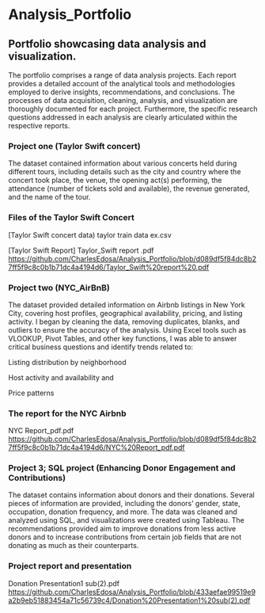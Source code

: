 # Analysis_Portfolio
## Portfolio showcasing data analysis and visualization. 
The portfolio comprises a range of data analysis projects. Each report provides a detailed account of the analytical tools and methodologies employed to derive insights, recommendations, and conclusions. The processes of data acquisition, cleaning, analysis, and visualization are thoroughly documented for each project. Furthermore, the specific research questions addressed in each analysis are clearly articulated within the respective reports.
### Project one (Taylor Swift concert)
The dataset contained information about various concerts held during different tours, including details such as the city and country where the concert took place, the venue, the opening act(s) performing, the attendance (number of tickets sold and available), the revenue generated, and the name of the tour.
### Files of the Taylor Swift Concert
[Taylor Swift concert data)
taylor train data ex.csv

[Taylor Swift Report]
Taylor_Swift report .pdf
https://github.com/CharlesEdosa/Analysis_Portfolio/blob/d089df5f84dc8b27ff5f9c8c0b1b71dc4a4194d6/Taylor_Swift%20report%20.pdf

### Project two (NYC_AirBnB)
The dataset provided detailed information on Airbnb listings in New York City, covering host profiles, geographical availability, pricing, and listing activity. I began by cleaning the data, removing duplicates, blanks, and outliers to ensure the accuracy of the analysis.
Using Excel tools such as VLOOKUP, Pivot Tables, and other key functions, I was able to answer critical business questions and identify trends related to:

Listing distribution by neighborhood

Host activity and availability and 

Price patterns

### The report for the NYC Airbnb
NYC Report_pdf.pdf
https://github.com/CharlesEdosa/Analysis_Portfolio/blob/d089df5f84dc8b27ff5f9c8c0b1b71dc4a4194d6/NYC%20Report_pdf.pdf

### Project 3; SQL project (Enhancing Donor Engagement and Contributions)
The dataset contains information about donors and their donations. Several pieces of information are provided, including the donors’ gender, state, occupation, donation frequency, and more. The data was cleaned and analyzed using SQL, and visualizations were created using Tableau. The recommendations provided aim to improve donations from less active donors and to increase contributions from certain job fields that are not donating as much as their counterparts.

### Project report and presentation
Donation Presentation1 sub(2).pdf
https://github.com/CharlesEdosa/Analysis_Portfolio/blob/433aefae99519e9a2b9eb51883454a71c56739c4/Donation%20Presentation1%20sub(2).pdf


